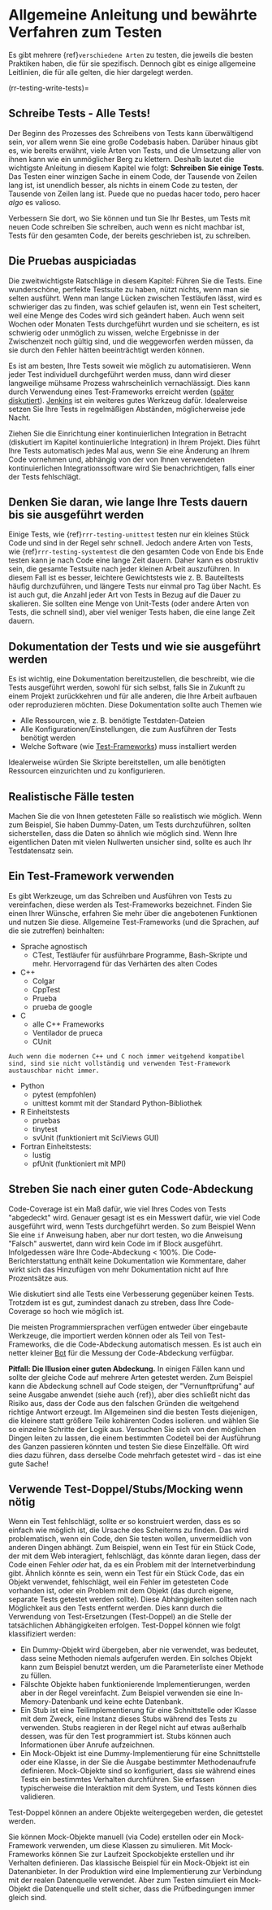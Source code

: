 <a name="General_guidance_and_good_practice_for_testing"></a>

# Allgemeine Anleitung und bewährte Verfahren zum Testen

Es gibt mehrere {ref}`verschiedene Arten`<rr-testing-types-of-testing> zu testen, die jeweils die besten Praktiken haben, die für sie spezifisch. Dennoch gibt es einige allgemeine Leitlinien, die für alle gelten, die hier dargelegt werden.

(rr-testing-write-tests)=
## Schreibe Tests - Alle Tests!

Der Beginn des Prozesses des Schreibens von Tests kann überwältigend sein, vor allem wenn Sie eine große Codebasis haben. Darüber hinaus gibt es, wie bereits erwähnt, viele Arten von Tests, und die Umsetzung aller von ihnen kann wie ein unmöglicher Berg zu klettern. Deshalb lautet die wichtigste Anleitung in diesem Kapitel wie folgt: **Schreiben Sie einige Tests**. Das Testen einer winzigen Sache in einem Code, der Tausende von Zeilen lang ist, ist unendlich besser, als nichts in einem Code zu testen, der Tausende von Zeilen lang ist. Puede que no puedas hacer todo, pero hacer *algo* es valioso.

Verbessern Sie dort, wo Sie können und tun Sie Ihr Bestes, um Tests mit neuen Code schreiben Sie schreiben, auch wenn es nicht machbar ist, Tests für den gesamten Code, der bereits geschrieben ist, zu schreiben.

## Die Pruebas auspiciadas

Die zweitwichtigste Ratschläge in diesem Kapitel: Führen Sie die Tests. Eine wunderschöne, perfekte Testsuite zu haben, nützt nichts, wenn man sie selten ausführt. Wenn man lange Lücken zwischen Testläufen lässt, wird es schwieriger das zu finden, was schief gelaufen ist, wenn ein Test scheitert, weil eine Menge des Codes wird sich geändert haben. Auch wenn seit Wochen oder Monaten Tests durchgeführt wurden und sie scheitern, es ist schwierig oder unmöglich zu wissen, welche Ergebnisse in der Zwischenzeit noch gültig sind, und die weggeworfen werden müssen, da sie durch den Fehler hätten beeinträchtigt werden können.

Es ist am besten, Ihre Tests soweit wie möglich zu automatisieren. Wenn jeder Test individuell durchgeführt werden muss, dann wird dieser langweilige mühsame Prozess wahrscheinlich vernachlässigt. Dies kann durch Verwendung eines Test-Frameworks erreicht werden ([später diskutiert](#use-a-testing-framework)). [Jenkins](https://jenkins.io) ist ein weiteres gutes Werkzeug dafür. Idealerweise setzen Sie Ihre Tests in regelmäßigen Abständen, möglicherweise jede Nacht.

Ziehen Sie die Einrichtung einer kontinuierlichen Integration in Betracht (diskutiert im Kapitel kontinuierliche Integration) in Ihrem Projekt. Dies führt Ihre Tests automatisch jedes Mal aus, wenn Sie eine Änderung an Ihrem Code vornehmen und, abhängig von der von Ihnen verwendeten kontinuierlichen Integrationssoftware wird Sie benachrichtigen, falls einer der Tests fehlschlägt.

## Denken Sie daran, wie lange Ihre Tests dauern bis sie ausgeführt werden

Einige Tests, wie {ref}`rrr-testing-unittest` testen nur ein kleines Stück Code und sind in der Regel sehr schnell. Jedoch andere Arten von Tests, wie {ref}`rrr-testing-systemtest` die den gesamten Code von Ende bis Ende testen kann je nach Code eine lange Zeit dauern. Daher kann es obstruktiv sein, die gesamte Testsuite nach jeder kleinen Arbeit auszuführen. In diesem Fall ist es besser, leichtere Gewichtstests wie z. B. Bauteiltests häufig durchzuführen, und längere Tests nur einmal pro Tag über Nacht. Es ist auch gut, die Anzahl jeder Art von Tests in Bezug auf die Dauer zu skalieren. Sie sollten eine Menge von Unit-Tests (oder andere Arten von Tests, die schnell sind), aber viel weniger Tests haben, die eine lange Zeit dauern.

## Dokumentation der Tests und wie sie ausgeführt werden

Es ist wichtig, eine Dokumentation bereitzustellen, die beschreibt, wie die Tests ausgeführt werden, sowohl für sich selbst, falls Sie in Zukunft zu einem Projekt zurückkehren und für alle anderen, die Ihre Arbeit aufbauen oder reproduzieren möchten. Diese Dokumentation sollte auch Themen wie

- Alle Ressourcen, wie z. B. benötigte Testdaten-Dateien
- Alle Konfigurationen/Einstellungen, die zum Ausführen der Tests benötigt werden
- Welche Software (wie [Test-Frameworks](#use-a-testing-framework)) muss installiert werden

Idealerweise würden Sie Skripte bereitstellen, um alle benötigten Ressourcen einzurichten und zu konfigurieren.

## Realistische Fälle testen

Machen Sie die von Ihnen getesteten Fälle so realistisch wie möglich. Wenn zum Beispiel, Sie haben Dummy-Daten, um Tests durchzuführen, sollten sicherstellen, dass die Daten so ähnlich wie möglich sind. Wenn Ihre eigentlichen Daten mit vielen Nullwerten unsicher sind, sollte es auch Ihr Testdatensatz sein.

## Ein Test-Framework verwenden

Es gibt Werkzeuge, um das Schreiben und Ausführen von Tests zu vereinfachen, diese werden als Test-Frameworks bezeichnet. Finden Sie einen Ihrer Wünsche, erfahren Sie mehr über die angebotenen Funktionen und nutzen Sie diese. Allgemeine Test-Frameworks (und die Sprachen, auf die sie zutreffen) beinhalten:

- Sprache agnostisch
  - CTest, Testläufer für ausführbare Programme, Bash-Skripte und mehr. Hervorragend für das Verhärten des alten Codes
- C++
  - Colgar
  - CppTest
  - Prueba
  - prueba de google
- C
  - alle C++ Frameworks
  - Ventilador de prueca
  - CUnit
```{note}
Auch wenn die modernen C++ und C noch immer weitgehend kompatibel sind, sind sie nicht vollständig und verwenden Test-Framework austauschbar nicht immer.
```
- Python
  - pytest (empfohlen)
  - unittest kommt mit der Standard Python-Bibliothek
- R Einheitstests
  - pruebas
  - tinytest
  - svUnit (funktioniert mit SciViews GUI)
- Fortran Einheitstests:
  - lustig
  - pfUnit (funktioniert mit MPI)

## Streben Sie nach einer guten Code-Abdeckung

Code-Coverage ist ein Maß dafür, wie viel Ihres Codes von Tests "abgedeckt" wird. Genauer gesagt ist es ein Messwert dafür, wie viel Code ausgeführt wird, wenn Tests durchgeführt werden. So zum Beispiel Wenn Sie eine `if` Anweisung haben, aber nur dort testen, wo die Anweisung "Falsch" auswertet, dann wird kein Code im if Block ausgeführt. Infolgedessen wäre Ihre Code-Abdeckung < 100%. Die Code-Berichterstattung enthält keine Dokumentation wie Kommentare, daher wirkt sich das Hinzufügen von mehr Dokumentation nicht auf Ihre Prozentsätze aus.

Wie diskutiert sind alle Tests eine Verbesserung gegenüber keinen Tests. Trotzdem ist es gut, zumindest danach zu streben, dass Ihre Code-Coverage so hoch wie möglich ist.

Die meisten Programmiersprachen verfügen entweder über eingebaute Werkzeuge, die importiert werden können oder als Teil von Test-Frameworks, die die Code-Abdeckung automatisch messen. Es ist auch ein netter kleiner [Bot](https://codecov.io/) für die Messung der Code-Abdeckung verfügbar.

**Pitfall: Die Illusion einer guten Abdeckung.** In einigen Fällen kann und sollte der gleiche Code auf mehrere Arten getestet werden. Zum Beispiel kann die Abdeckung schnell auf Code steigen, der "Vernunftprüfung" auf seine Ausgabe anwendet (siehe auch {ref}<rr-testing-challenges-difficult-quatify>), aber dies schließt nicht das Risiko aus, dass der Code aus den falschen Gründen die weitgehend richtige Antwort erzeugt. Im Allgemeinen sind die besten Tests diejenigen, die kleinere statt größere Teile kohärenten Codes isolieren. und wählen Sie so einzelne Schritte der Logik aus. Versuchen Sie sich von den möglichen Dingen leiten zu lassen, die einem bestimmten Codeteil bei der Ausführung des Ganzen passieren könnten und testen Sie diese Einzelfälle. Oft wird dies dazu führen, dass derselbe Code mehrfach getestet wird - das ist eine gute Sache!

## Verwende Test-Doppel/Stubs/Mocking wenn nötig

Wenn ein Test fehlschlägt, sollte er so konstruiert werden, dass es so einfach wie möglich ist, die Ursache des Scheiterns zu finden. Das wird problematisch, wenn ein Code, den Sie testen wollen, unvermeidlich von anderen Dingen abhängt. Zum Beispiel, wenn ein Test für ein Stück Code, der mit dem Web interagiert, fehlschlägt, das könnte daran liegen, dass der Code einen Fehler *oder* hat, da es ein Problem mit der Internetverbindung gibt. Ähnlich könnte es sein, wenn ein Test für ein Stück Code, das ein Objekt verwendet, fehlschlägt, weil ein Fehler im getesteten Code vorhanden ist, oder ein Problem mit dem Objekt (das durch eigene, separate Tests getestet werden sollte). Diese Abhängigkeiten sollten nach Möglichkeit aus den Tests entfernt werden. Dies kann durch die Verwendung von Test-Ersetzungen (Test-Doppel) an die Stelle der tatsächlichen Abhängigkeiten erfolgen. Test-Doppel können wie folgt klassifiziert werden:

- Ein Dummy-Objekt wird übergeben, aber nie verwendet, was bedeutet, dass seine Methoden niemals aufgerufen werden. Ein solches Objekt kann zum Beispiel benutzt werden, um die Parameterliste einer Methode zu füllen.
- Fälschte Objekte haben funktionierende Implementierungen, werden aber in der Regel vereinfacht. Zum Beispiel verwenden sie eine In-Memory-Datenbank und keine echte Datenbank.
- Ein Stub ist eine Teilimplementierung für eine Schnittstelle oder Klasse mit dem Zweck, eine Instanz dieses Stubs während des Tests zu verwenden. Stubs reagieren in der Regel nicht auf etwas außerhalb dessen, was für den Test programmiert ist. Stubs können auch Informationen über Anrufe aufzeichnen.
- Ein Mock-Objekt ist eine Dummy-Implementierung für eine Schnittstelle oder eine Klasse, in der Sie die Ausgabe bestimmter Methodenaufrufe definieren. Mock-Objekte sind so konfiguriert, dass sie während eines Tests ein bestimmtes Verhalten durchführen. Sie erfassen typischerweise die Interaktion mit dem System, und Tests können dies validieren.

Test-Doppel können an andere Objekte weitergegeben werden, die getestet werden.

Sie können Mock-Objekte manuell (via Code) erstellen oder ein Mock-Framework verwenden, um diese Klassen zu simulieren. Mit Mock-Frameworks können Sie zur Laufzeit Spockobjekte erstellen und ihr Verhalten definieren. Das klassische Beispiel für ein Mock-Objekt ist ein Datenanbieter. In der Produktion wird eine Implementierung zur Verbindung mit der realen Datenquelle verwendet. Aber zum Testen simuliert ein Mock-Objekt die Datenquelle und stellt sicher, dass die Prüfbedingungen immer gleich sind.
